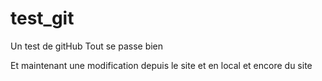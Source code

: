 # test_git
Un test de gitHub
Tout se passe bien

Et maintenant une modification depuis le site et en local
et encore du site
